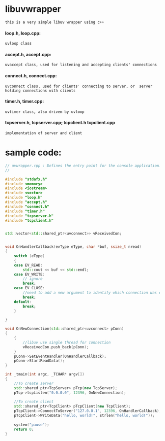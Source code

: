 # libuvwrapper
    this is a very simple libuv wrapper using c++
#### loop.h, loop.cpp: 
    uvloop class
#### accept.h, accept.cpp:
    uvaccept class, used for listening and accepting clients' connections
#### connect.h, connect.cpp:
    uvconnect class, used for clients' connecting to server, or  server holding connections with clients
#### timer.h, timer.cpp:
    uvtimer class, also driven by uvloop
#### tcpserver.h, tcpserver.cpp; tcpclient.h tcpclient.cpp
	implementation of server and client
# sample code:

```c++
// uvwrapper.cpp : Defines the entry point for the console application.
//

#include "stdafx.h"
#include <memory>
#include <iostream>
#include <vector>
#include "loop.h"
#include "accept.h"
#include "connect.h"
#include "timer.h"
#include "tcpserver.h"
#include "tcpclient.h"


std::vector<std::shared_ptr<uvconnect>> vReceivedCon;


void OnHandlerCallback(evType eType, char *buf, ssize_t nread)
{
	switch (eType)
	{
	case EV_READ:
		std::cout << buf << std::endl;
	case EV_WRITE:
		// ignore
		break;
	case EV_CLOSE:
		//need to add a new argument to identify which connection was closed
		break;
	default:
		break;
	}

}

void OnNewConnection(std::shared_ptr<uvconnect> pConn)
{
	{
		//libuv use single thread for connection 
		vReceivedCon.push_back(pConn);
	}
	pConn->SetEventHandler(OnHandlerCallback);
	pConn->StartReadData();
}

int _tmain(int argc, _TCHAR* argv[])
{
	//To create server
	std::shared_ptr<TcpServer> pTcp(new TcpServer);
	pTcp->tcpListen("0.0.0.0", 12396, OnNewConnection);
	
	//To create client
	std::shared_ptr<TcpClient> pTcpClient(new TcpClient);
	pTcpClient->ConnectToServer("127.0.0.1", 12396, OnHandlerCallback);
	pTcpClient->WriteData("hello, world!", strlen("hello, world!"));
	
	system("pause");
	return 0;
}
```
